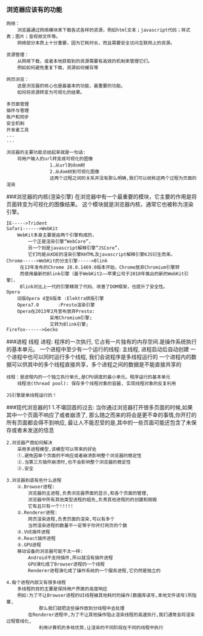### 浏览器应该有的功能
	网络：
		浏览器通过网络模块来下载各式各样的资源，例如html文本；javascript代码；样式表；图片；音视频文件等。
		网络部分本质上十分重要，因为它耗时长，而且需要安全访问互联网上的资源。

	资源管理：
		从网络下载，或者本地获取到的资源需要有高效的机制来管理它们。
		例如如何避免重复下载，资源如何缓存等

	网页浏览：
		这是浏览器的核心也是最基本的功能，最重要的功能。
		如何将资源转变为可视化的结果。
	
	多页面管理
	插件与管理
	账户和同步
	安全机制
	开发者工具
	...
	...

	浏览器的主要功能总结起来就是一句话:
		将用户输入的url转变成可视化的图像
					1.从url到dom树
					2.从dom树到可视化图像
					这两个过程之间的关系并没有那么明确,我们可以统称这两个过程为页面的渲染

					
###浏览器的内核(渲染引擎)	
	在浏览器中有一个最重要的模块，它主要的作用是将页面转变为可视化的图像结果。
	这个模块就是浏览器内核，通常它也被称为渲染引擎。
	
	IE----->Trident
	Safari------>WebKit
		WebKit本身主要是由两个引擎构成的，
			一个正是渲染引擎“WebCore”，
			另一个则是javascript解释引擎“JSCore”，
			它们均是从KDE的渲染引擎KHTML及javascript解释引擎KJS衍生而来。
	Chrome----->WebKit的分支引擎----->Blink
		 在13年发布的Chrome 28.0.1469.0版本开始，Chrome放弃Chromium引擎转
		 而使用最新的Blink引擎（基于WebKit2——苹果公司于2010年推出的新的WebKit引擎），
		 Blink对比上一代的引擎精简了代码、改善了DOM框架，也提升了安全性。
	Opera
		旧版Opera 4至6版本 :Elektra排版引擎
		Opera7.0	   :Presto渲染引擎
		Opera在2013年2月宣布放弃Presto:
					采用Chromium引擎;
					又转为Blink引擎;
	Firefox------>Gecko

###进程 线程
	进程: 程序的一次执行, 它占有一片独有的内存空间.是操作系统执行的基本单元。
		一个进程中至少有一个运行的线程: 主线程,  进程启动后自动创建
		一个进程中也可以同时运行多个线程, 我们会说程序是多线程运行的
		一个进程内的数据可以供其中的多个线程直接共享，多个进程之间的数据是不能直接共享的

	线程：是进程内的一个独立执行单元,是CPU调度的最小单元。程序运行的基本单元
		线程池(thread pool): 保存多个线程对象的容器, 实现线程对象的反复利用

	JS引擎是单线程运行的！
	
###现代浏览器的1
	1.不堪回首的过去:
		当你通过浏览器打开很多页面的时候,如果其中一个页面不响应了或者崩溃了,
		那么随之而来的将会是更不幸的事情,你开打的所有页面都会得不到响应,
		最让人不能忍受的是,其中的一些页面可能还包含了未保存或者未发送的信息
		
	2.浏览器产商如何解决
		采用多进程模型,该模型可以带来的好处
		①.避免因单个页面的不响应或者崩溃影响整个浏览器的稳定性
		②.当第三方插件崩溃时,也不会影响整个浏览器的稳定性
		③.安全
		
	3.浏览器到底有些什么进程
		①.Browser进程:
			浏览器的主进程,负责浏览器界面的显示,和各个页面的管理,
			浏览器中所有其他类型进程的祖先,负责其他进程的的创建和销毁
			它有且只有一个!!!!!
		②.Renderer进程:
			网页渲染进程,负责页面的渲染,可以有多个
			当然渲染进程的数量不一定等于你开打网页的个数
		③.VUE插件进程
		④.React插件进程
		⑤.GPU进程	
		移动设备的浏览器可能不太一样:
			Android不支持插件,所以就没有插件进程
			GPU演化成了Browser进程的一个线程
			Renderer进程演化成了操作系统的一个服务进程,它仍然是独立的
	
	4.每个进程内部又有很多线程
		多线程的目的主要是保持用户界面的高度响应
		例如:为了不让Browser进程的UI线程被其他耗时的操作(数据库读写,本地文件读写)所阻塞,
				那么我们就把这些操作放到分线程中去处理
			在Renderer进程中,为了不让其他操作阻止渲染线程的高速执行,我们通常会将渲染过程管线化,
				利用计算机的多核优势,让渲染的不同阶段在不同的线程中执行
			
	